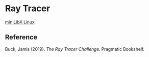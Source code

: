 # Ray Tracer

[miniLibX Linux](https://github.com/42Paris/minilibx-linux)

## Reference
Buck, Jamis (2019). *The Ray Tracer Challenge*. Pragmatic Bookshelf.
